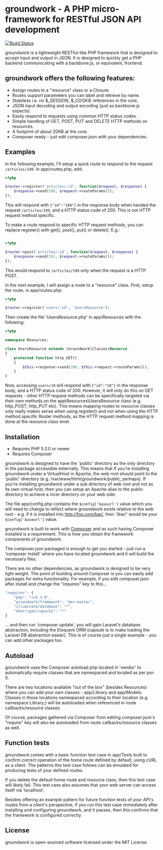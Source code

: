 # groundwork - A PHP micro-framework for RESTful JSON API development
[![Build Status](https://travis-ci.org/ndavison/groundwork.svg?branch=master)](https://travis-ci.org/ndavison/groundwork)

groundwork is a lightweight RESTful-like PHP framework that is designed to 
accept input and output in JSON. It is designed to quickly get a PHP 
backend communicating with a backbone.js, or equivalent, frontend.

## groundwork offers the following features:

- Assign routes to a "resource" class or a Closure.
- Routes support parameters you can label and retrieve by name.
- Stateless i.e. no $_SESSION, $_COOKIE references in the core.
- JSON input decoding and output encoding (just as backbone.js expects).
- Easily respond to requests using common HTTP status codes.
- Simple handling of GET, POST, PUT and DELETE HTTP methods on resources.
- A footprint of about 20KB at the core.
- Composer ready - just edit composer.json with your dependencies.

## Examples

In the following example, I'll setup a quick route to respond to the request 
`/articles/199`. In app/routes.php, add:

```php
<?php

$router->register('articles/:id', function($request, $response) {
    $response->send(200, $request->routeParams());
});

```

This will respond with `{"id":"199"}` in the response body when handed the 
request `/articles/199`, and a HTTP status code of 200. This is not HTTP 
request method specific.

To make a route respond to specific HTTP request methods, you can replace 
register() with get(), post(), put() or delete(). E.g.:

```php

<?php

$router->post('articles/:id', function($request, $response) {
    $response->send(201, $request->routeParams());
});

```

This would respond to `/articles/199` only when the request is a HTTP POST.

In the next example, I will assign a route to a "resource" class. First, setup 
the route, in app/routes.php:

```php
<?php

$router->register('users/:id', 'UsersResource');

```

Then create the file 'UsersResource.php' in app/Resources with the following:

```php
<?php

namespace Resources;

class UsersResource extends \Groundwork\Classes\Resource
{
    protected function http_GET()
    {
        $this->response->send(200, $this->request->routeParams());
    }
}

```

Now, accessing `users/10` will respond with `{"id":"10"}` in the response body, 
and a HTTP status code of 200. However, it will only do this on GET requests - 
other HTTP request methods can be specifically targeted via their own methods 
on the app\Resources\UsersResource class (e.g. http_POST, http_PUT etc). This 
means mapping routes to resource classes only really makes sense when using 
register() and not when using the HTTP method specific Router methods, as the 
HTTP request method mapping is done at the resource class level.

## Installation

- Requires PHP 5.3.0 or newer
- Requires Composer

groundwork is designed to have the 'public' directory as the only directory in 
the package accessible externally. This means that if you're installing 
groundwork under a VirtualHost in Apache, the web root should point to the 
'public' directory (e.g. /var/www/html/groundwork/public, perhaps). If you're 
installing groundwork under a sub directory of web root and not as its own 
virtual host, then you can setup an Apache alias to the public directory to 
achieve a nicer directory on your web side.

The file app/config.php contains the `$config['baseurl']` value which you will 
need to change to reflect where groundwork exists relative to the web root - 
e.g. if it is installed into http://foo.com/bar/, then '/bar/' would be your 
`$config['baseurl']` value.

groundwork is built to work with [Composer](http://getcomposer.org) and as 
such having Composer installed is a requirement. This is how you obtain the 
framework components of groundwork.

The composer.json packaged is enough to get you started - just run a 
'composer install' where you have located groundwork and it will build the 
necessary files.

There are no other dependencies, as groundwork is designed to be very light 
weight. The point of building around Composer is you can easily add packages 
for extra functionality. For example, if you edit composer.json after install 
and change the "requires" key to this...

```js
"requires": {
    "php": ">=5.3.0",
    "groundwork/framework": "dev-master",
    "illuminate/database": "*",
    "dhorrigan/capsule": "*"
}
```

... and then run 'composer update', you will gain Laravel's database 
abstraction, including the Eloquent ORM (capsule is to make loading the Laravel 
DB abstraction easier). This is of course just a single example - you can add 
other packages too.

## Autoload

groundwork uses the Composer autoload.php located in 'vendor' to 
automatically require classes that are namespaced and located as per psr-0.

There are two locations available "out of the box" (besides Resources) where 
you can add your own classes - app/Library and app/Models. Classes in those 
locations namespaced according to their location (e.g. namespace Library;) will 
be autoloaded when referenced in route callbacks/resource classes.

Of course, packages gathered via Composer from editing composer.json's 
"require" key will also be autoloaded from route callbacks/resource classes 
as well.

## Function tests

groundwork comes with a basic function test case in app/Tests built to confirm 
correct operation of the home route defined by default, using cURL as a client. 
The patterns this test case follows can be emulated for producing tests of your 
defined routes.

If you delete the default home route and resource class, then this test case 
will likely fail. This test case also assumes that your web server can access 
itself via 'localhost'.

Besides offering an example pattern for future function tests of your API's 
routes from a client's perspective, if you run this test case immediately after 
installing and configuring groundwork, and it passes, then this confirms that 
the framework is configured correctly.

## License

groundwork is open-sourced software licensed under the MIT License.
